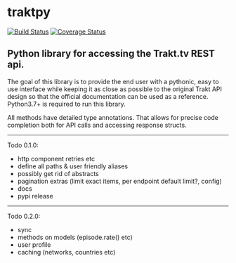 # traktpy
[![Build Status](https://travis-ci.org/jmolinski/traktpy.svg?branch=master)](https://travis-ci.org/jmolinski/traktpy)
[![Coverage Status](https://coveralls.io/repos/github/jmolinski/traktpy/badge.svg?branch=master)](https://coveralls.io/github/jmolinski/traktpy?branch=master)

Python library for accessing the Trakt.tv REST api.
---

The goal of this library is to provide the end user with a pythonic, easy to use interface while keeping it as close as possible to the original Trakt API design so that the official documentation can be used as a reference. 
Python3.7+ is required to run this library. 

All methods have detailed type annotations. That allows for precise code completion both for API calls and accessing response structs.

---
Todo 0.1.0:
- http component retries etc
- define all paths & user friendly aliases
- possibly get rid of abstracts
- pagination extras (limit exact items, per endpoint default limit?, config)
- docs
- pypi release

---
Todo 0.2.0:
- sync
- methods on models (episode.rate() etc)
- user profile
- caching (networks, countries etc)
